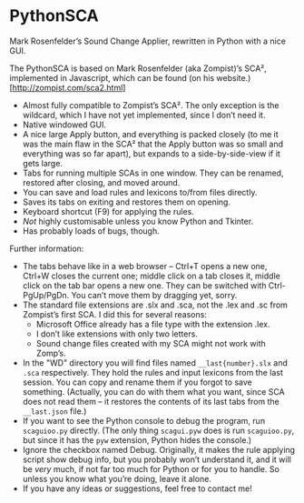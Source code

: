 # PythonSCA
Mark Rosenfelder’s Sound Change Applier, rewritten in Python with a nice GUI.

The PythonSCA is based on Mark Rosenfelder (aka Zompist)’s SCA², implemented in Javascript, which can be found (on his website.)[http://zompist.com/sca2.html]

- Almost fully compatible to Zompist’s SCA². The only exception is the wildcard, which I have not yet implemented, since I don’t need it.
- Native windowed GUI.
- A nice large Apply button, and everything is packed closely (to me it was the main flaw in the SCA² that the Apply button was so small and everything was so far apart), but expands to a side-by-side-view if it gets large.
- Tabs for running multiple SCAs in one window. They can be renamed, restored after closing, and moved around.
- You can save and load rules and lexicons to/from files directly.
- Saves its tabs on exiting and restores them on opening.
- Keyboard shortcut (F9) for applying the rules.
- *Not* highly customisable unless you know Python and Tkinter.
- Has probably loads of bugs, though.

Further information:
- The tabs behave like in a web browser – Ctrl+T opens a new one, Ctrl+W closes the current one; middle click on a tab closes it, middle click on the tab bar opens a new one. They can be switched with Ctrl-PgUp/PgDn. You can’t move them by dragging yet, sorry.
- The standard file extensions are .slx and .sca, not the .lex and .sc from Zompist’s first SCA. I did this for several reasons:
  - Microsoft Office already has a file type with the extension .lex.
  - I don’t like extensions with only two letters.
  - Sound change files created with my SCA might not work with Zomp’s.
- In the "WD" directory you will find files named `__last{number}.slx` and `.sca` respectively. They hold the rules and input lexicons from the last session. You can copy and rename them if you forgot to save something. (Actually, you can do with them what you want, since SCA does not read them – it restores the contents of its last tabs from the `__last.json` file.)
- If you want to see the Python console to debug the program, run `scaguioo.py` directly. (The only thing `scagui.pyw` does is run `scaguioo.py`, but since it has the `pyw` extension, Python hides the console.)
- Ignore the checkbox named Debug. Originally, it makes the rule applying script show debug info, but you probably won’t understand it, and it will be *very* much, if not far too much for Python or for you to handle. So unless you know what you’re doing, leave it alone.
- If you have any ideas or suggestions, feel free to contact me!
